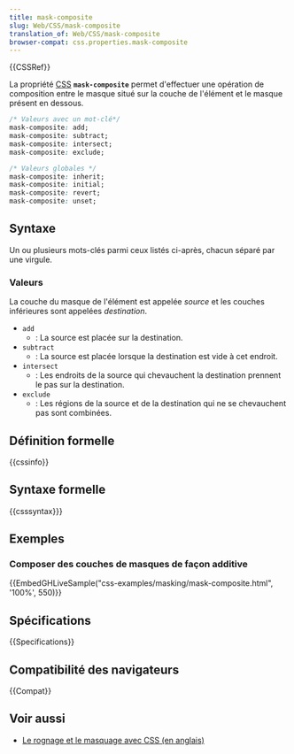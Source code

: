 ```yaml
---
title: mask-composite
slug: Web/CSS/mask-composite
translation_of: Web/CSS/mask-composite
browser-compat: css.properties.mask-composite
---
```

{{CSSRef}}

La propriété [CSS](/fr/docs/Web/CSS) **`mask-composite`** permet d'effectuer une opération de composition entre le masque situé sur la couche de l'élément et le masque présent en dessous.

```css
/* Valeurs avec un mot-clé*/
mask-composite: add;
mask-composite: subtract;
mask-composite: intersect;
mask-composite: exclude;

/* Valeurs globales */
mask-composite: inherit;
mask-composite: initial;
mask-composite: revert;
mask-composite: unset;
```

## Syntaxe

Un ou plusieurs mots-clés parmi ceux listés ci-après, chacun séparé par une virgule.

### Valeurs

La couche du masque de l'élément est appelée _source_ et les couches inférieures sont appelées _destination_.

- `add`
  - : La source est placée sur la destination.
- `subtract`
  - : La source est placée lorsque la destination est vide à cet endroit.
- `intersect`
  - : Les endroits de la source qui chevauchent la destination prennent le pas sur la destination.
- `exclude`
  - : Les régions de la source et de la destination qui ne se chevauchent pas sont combinées.

## Définition formelle

{{cssinfo}}

## Syntaxe formelle

{{csssyntax}}}

## Exemples

### Composer des couches de masques de façon additive

{{EmbedGHLiveSample("css-examples/masking/mask-composite.html", '100%', 550)}}

## Spécifications

{{Specifications}}

## Compatibilité des navigateurs

{{Compat}}

## Voir aussi

- [Le rognage et le masquage avec CSS (en anglais)](https://css-tricks.com/clipping-masking-css/)
